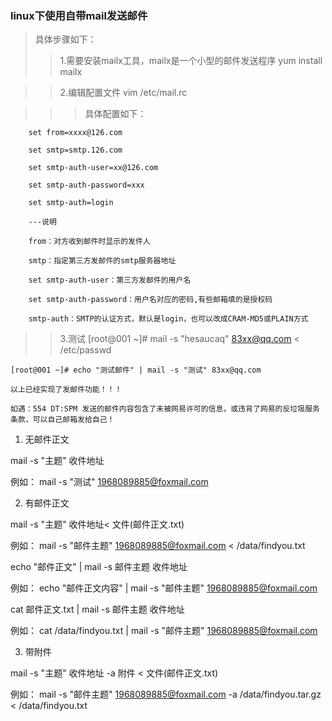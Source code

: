 ### linux下使用自带mail发送邮件
> 具体步骤如下：
>> 1.需要安装mailx工具，mailx是一个小型的邮件发送程序   yum install mailx

>> 2.编辑配置文件   vim /etc/mail.rc 

>>> 具体配置如下：

        set from=xxxx@126.com
        
        set smtp=smtp.126.com
        
        set smtp-auth-user=xx@126.com
        
        set smtp-auth-password=xxx
        
        set smtp-auth=login
        
        ---说明
        
        from：对方收到邮件时显示的发件人
        
        smtp：指定第三方发邮件的smtp服务器地址
        
        set smtp-auth-user：第三方发邮件的用户名
        
        set smtp-auth-password：用户名对应的密码,有些邮箱填的是授权码
        
        smtp-auth：SMTP的认证方式，默认是login，也可以改成CRAM-MD5或PLAIN方式

>> 3.测试
    [root@001 ~]# mail -s "hesaucaq" 83xx@qq.com < /etc/passwd
    
    [root@001 ~]# echo "测试邮件" | mail -s "测试" 83xx@qq.com
    
    以上已经实现了发邮件功能！！！
    
    如遇：554 DT:SPM 发送的邮件内容包含了未被网易许可的信息，或违背了网易的反垃圾服务条款，可以自己邮箱发给自己！
    
 1)  无邮件正文

mail -s "主题"  收件地址

例如： mail -s "测试"  1968089885@foxmail.com


2) 有邮件正文

 mail -s "主题"  收件地址< 文件(邮件正文.txt)
 
例如： mail -s "邮件主题"  1968089885@foxmail.com < /data/findyou.txt

 echo "邮件正文" | mail -s 邮件主题  收件地址
 
例如： echo "邮件正文内容" | mail -s "邮件主题"  1968089885@foxmail.com

 cat 邮件正文.txt | mail -s 邮件主题  收件地址 
 
例如： cat  /data/findyou.txt | mail -s "邮件主题"  1968089885@foxmail.com

   
3)  带附件

 mail -s "主题"  收件地址  -a 附件 < 文件(邮件正文.txt) 
 
例如： mail -s "邮件主题"  1968089885@foxmail.com -a /data/findyou.tar.gz < /data/findyou.txt
